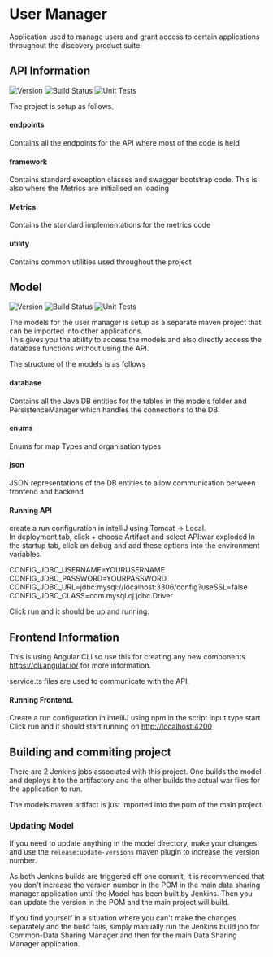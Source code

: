 # User Manager

Application used to manage users and grant access to certain applications throughout the discovery product suite

## API Information  
![Version](https://s3.eu-west-2.amazonaws.com/endeavour-codebuild/badges/UserManager/version.svg)
![Build Status](https://s3.eu-west-2.amazonaws.com/endeavour-codebuild/badges/UserManager/build.svg)
![Unit Tests](https://s3.eu-west-2.amazonaws.com/endeavour-codebuild/badges/UserManager/unit-test.svg)

The project is setup as follows.

#### endpoints  
Contains all the endpoints for the API where most of the code is held

#### framework
Contains standard exception classes and swagger bootstrap code.  This is also where the Metrics are initialised on 
loading

#### Metrics 
Contains the standard implementations for the metrics code

#### utility
Contains common utilities used throughout the project

## Model
![Version](https://s3.eu-west-2.amazonaws.com/endeavour-codebuild/badges/Models/version.svg)
![Build Status](https://s3.eu-west-2.amazonaws.com/endeavour-codebuild/badges/Models/build.svg)
![Unit Tests](https://s3.eu-west-2.amazonaws.com/endeavour-codebuild/badges/Models/unit-test.svg)

The models for the user manager is setup as a separate maven project that can be imported into other applications.  
This gives you the ability to access the models and also directly access the database functions without using the API.  

The structure of the models is as follows

#### database  
Contains all the Java DB entities for the tables in the models folder and PersistenceManager which handles the 
connections to the DB. 

#### enums
Enums for map Types and organisation types
 
#### json
JSON representations of the DB entities to allow communication between frontend and backend


#### Running API
create a run configuration in intelliJ using Tomcat -> Local.  
In deployment tab, click + choose Artifact and select API:war exploded
In the startup tab, click on debug and add these options into the environment variables. 

CONFIG_JDBC_USERNAME=YOURUSERNAME
CONFIG_JDBC_PASSWORD=YOURPASSWORD
CONFIG_JDBC_URL=jdbc:mysql://localhost:3306/config?useSSL=false
CONFIG_JDBC_CLASS=com.mysql.cj.jdbc.Driver

Click run and it should be up and running.

## Frontend Information
This is using Angular CLI so use this for creating any new components.  https://cli.angular.io/ for more information.

service.ts files are used to communicate with the API.

#### Running Frontend.  
Create a run configuration in intelliJ using npm
in the script input type start
Click run and it should start running on [http://localhost:4200](http://localhost:4200/) 

## Building and commiting project

There are 2 Jenkins jobs associated with this project.  One builds the model and deploys it to the artifactory and the 
other builds the actual war files for the application to run.

The models maven artifact is just imported into the pom of the main project.

### Updating Model
If you need to update anything in the model directory, make your changes and use the `release:update-versions` maven 
plugin to increase the version number.

As both Jenkins builds are triggered off one commit, it is recommended that you don't increase the version number in the 
POM in the main data sharing manager application until the Model has been built by Jenkins.  Then you can update the 
version in the POM and the main project will build.

If you find yourself in a situation where you can't make the changes separately and the build fails,
simply manually run the Jenkins build job for Common-Data Sharing Manager and then for the main Data Sharing Manager
application.  

